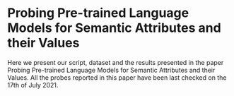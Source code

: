 # Probing Pre-trained Language Models for Semantic Attributes and their Values

Here we present our script, dataset and the results presented in the paper Probing Pre-trained Language Models for Semantic Attributes and their Values. 
All the probes reported in this paper have been last checked on the 17th of July 2021. 

